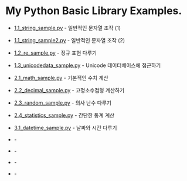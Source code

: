 # My Python Basic Library Examples.



- [1.1_string_sample.py](https://github.com/return40/python_basic/blob/master/1.1_string_sample.py) - 일반적인 문자열 조작 (1)

- [1.1_string_sample2.py](https://github.com/return40/python_basic/blob/master/1.1_string_sample_2.py) - 일반적인 문자열 조작 (2)

- [1.2_re_sample.py](https://github.com/return40/python_basic/blob/master/1.2_re_sample.py) - 정규 표현 다루기

- [1.3_unicodedata_sample.py](https://github.com/return40/python_basic/blob/master/1.3_unicodedata_sample.py) - Unicode 데이터베이스에 접근하기

- [2.1_math_sample.py](https://github.com/return40/python_basic/blob/master/2.1_math_sample.py) - 기본적인 수치 계산

- [2.2_decimal_sample.py](https://github.com/return40/python_basic/blob/master/2.2_decimal_sample.py) - 고정소수점형 계산하기

- [2.3_random_sample.py](https://github.com/return40/python_basic/blob/master/2.3_random_sample.py) - 의사 난수 다루기

- [2.4_statistics_sample.py](https://github.com/return40/python_basic/blob/master/2.4_statistics_sample.py) - 간단한 통계 계산

- [3.1_datetime_sample.py](https://github.com/return40/python_basic/blob/master/3.1_datetime_sample.py) - 날짜와 시간 다루기

- []() -

- []() -

- []() -

- []() -
